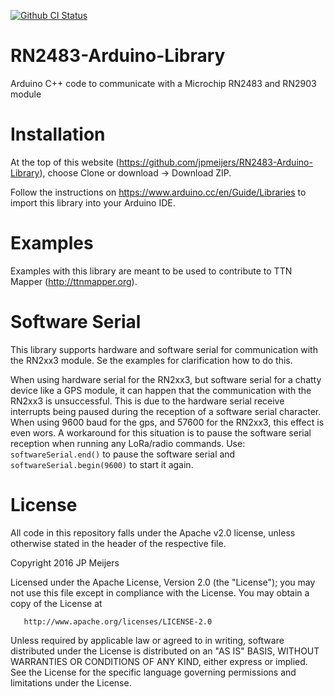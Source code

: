 [![Github CI Status](https://github.com/jpmeijers/RN2483-Arduino-Library/workflows/CI/badge.svg)](https://github.com/jpmeijers/RN2483-Arduino-Library/actions?query=workflow%3ACI)

# RN2483-Arduino-Library
Arduino C++ code to communicate with a Microchip RN2483 and RN2903 module

# Installation
At the top of this website (https://github.com/jpmeijers/RN2483-Arduino-Library), choose Clone or download -> Download ZIP.

Follow the instructions on https://www.arduino.cc/en/Guide/Libraries to import this library into your Arduino IDE.

# Examples
Examples with this library are meant to be used to contribute to TTN Mapper (http://ttnmapper.org).

# Software Serial
This library supports hardware and software serial for communication with the RN2xx3 module. Se the examples for clarification how to do this.

When using hardware serial for the RN2xx3, but software serial for a chatty device like a GPS module, it can happen that the communication with the RN2xx3 is unsuccessful. This is due to the hardware serial receive interrupts being paused during the reception of a software serial character. When using 9600 baud for the gps, and 57600 for the RN2xx3, this effect is even wors. A workaround for this situation is to pause the software serial reception when running any LoRa/radio commands. Use: `softwareSerial.end()` to pause the software serial and `softwareSerial.begin(9600)` to start it again.

# License
All code in this repository falls under the Apache v2.0 license, unless otherwise stated in the header of the respective file.

   Copyright 2016 JP Meijers

   Licensed under the Apache License, Version 2.0 (the "License");
   you may not use this file except in compliance with the License.
   You may obtain a copy of the License at

       http://www.apache.org/licenses/LICENSE-2.0

   Unless required by applicable law or agreed to in writing, software
   distributed under the License is distributed on an "AS IS" BASIS,
   WITHOUT WARRANTIES OR CONDITIONS OF ANY KIND, either express or implied.
   See the License for the specific language governing permissions and
   limitations under the License.
